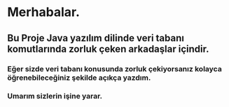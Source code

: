 # Merhabalar.

## Bu Proje Java yazılım dilinde veri tabanı komutlarında zorluk çeken arkadaşlar içindir.

### Eğer sizde veri tabanı konusunda zorluk çekiyorsanız kolayca öğrenebileceğiniz şekilde açıkça yazdım.
### Umarım sizlerin işine yarar.
